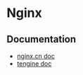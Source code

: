 # Nginx

## Documentation

- [nginx.cn doc](https://www.nginx.cn/doc/)
- [tengine doc](https://tengine.taobao.org/nginx_docs/cn/docs/)

